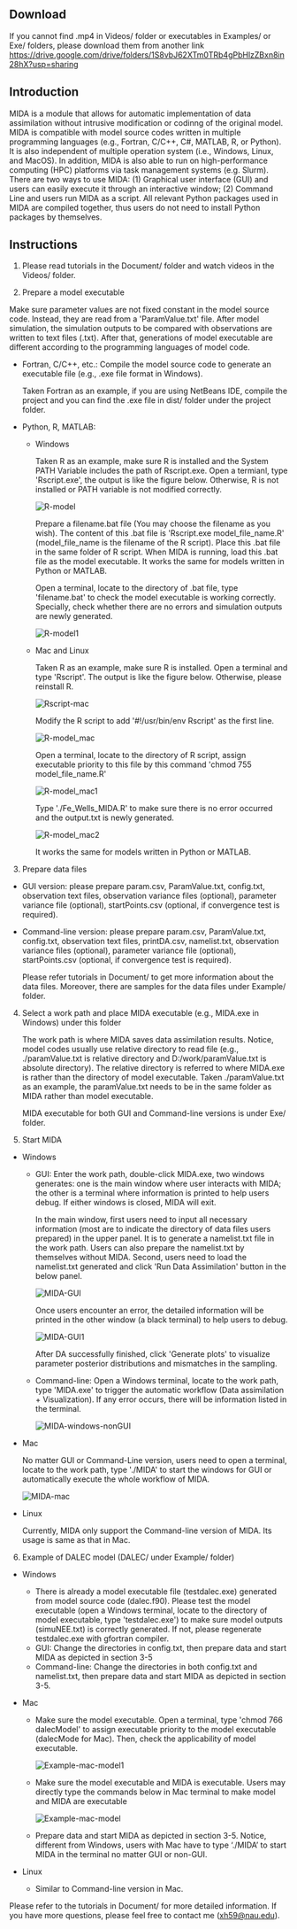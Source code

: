 
## Download

If you cannot find .mp4 in Videos/ folder or executables in Examples/ or Exe/ folders, please download them from another link https://drive.google.com/drive/folders/1S8vbJ62XTm0TRb4gPbHlzZBxn8in28hX?usp=sharing

## Introduction
MIDA is a module that allows for automatic implementation of data assimilation without intrusive modification or codinng of the original model. MIDA is compatible with model source codes written in multiple programming languages (e.g., Fortran, C/C++, C#, MATLAB, R, or Python). It is also independent of multiple operation system (i.e., Windows, Linux, and MacOS). In addition, MIDA is also able to run on high-performance computing (HPC) platforms via task management systems (e.g. Slurm). There are two ways to use MIDA: (1) Graphical user interface (GUI) and users can easily execute it through an interactive window; (2) Command Line and users run MIDA as a script. All relevant Python packages used in MIDA are compiled together, thus users do not need to install Python packages by themselves. 
## Instructions 
1. Please read tutorials in the Document/ folder and watch videos in the Videos/ folder.

2. Prepare a model executable

  Make sure parameter values are not fixed constant in the model source code. Instead, they are read from a 'ParamValue.txt' file. After model simulation, the simulation outputs to be compared with observations are written to text files (.txt). After that, generations of model executable are different according to the programming languages of model code.

* Fortran, C/C++, etc.: Compile the model source code to generate an executable file (e.g., .exe file format in Windows).

  Taken Fortran as an example, if you are using NetBeans IDE, compile the project and you can find the .exe file in dist/ folder under the project folder.

* Python, R, MATLAB: 

  * Windows

    Taken R as an example, make sure R is installed and the System PATH Variable includes the path of Rscript.exe. Open a termianl, type 'Rscript.exe', the output is like the figure below. Otherwise, R is not installed or PATH variable is not modified correctly.

    ![R-model](./pics_for_README/R-model.PNG)

    Prepare a filename.bat file (You may choose the filename as you wish). The content of this .bat file is 'Rscript.exe model_file_name.R' (model_file_name is the filename of the R script). Place this .bat file in the same folder of R script. When MIDA is running, load this .bat file as the model executable. It works the same for models written in Python or MATLAB. 

    Open a terminal, locate to the directory of .bat file, type 'filename.bat' to check the model executable is working correctly. Specially, check whether there are no errors and simulation outputs are newly generated. 

    ![R-model1](./pics_for_README/R-model1.PNG)

  * Mac and Linux

    Taken R as an example, make sure R is installed. Open a terminal and type 'Rscript'. The output is like the figure below. Otherwise, please reinstall R. 

    ![Rscript-mac](./pics_for_README/Rscript-mac.png)

    Modify the R script to add  '\#!/usr/bin/env Rscript' as the first line. 

    ![R-model_mac](./pics_for_README/R-model_mac.png)

    Open a terminal, locate to the directory of R script, assign executable priority to this file by this command 'chmod 755 model_file_name.R'

    ![R-model_mac1](./pics_for_README/R-model_mac1.png)

    Type './Fe_Wells_MIDA.R' to make sure there is no error occurred and the output.txt is newly generated.
    
    ![R-model_mac2](./pics_for_README/R-model_mac2.png)
    
    It works the same for models written in Python or MATLAB. 

3. Prepare data files

* GUI version: please prepare param.csv, ParamValue.txt, config.txt, observation text files, observation variance files (optional), parameter variance file (optional), startPoints.csv (optional, if convergence test is required). 

* Command-line version: please prepare param.csv, ParamValue.txt, config.txt, observation text files, printDA.csv, namelist.txt, observation variance files (optional), parameter variance file (optional), startPoints.csv (optional, if convergence test is required). 

  Please refer tutorials in Document/ to get more information about the data files. Moreover, there are samples for the data files under Example/ folder.

4. Select a work path and place MIDA executable (e.g., MIDA.exe in Windows) under this folder

   The work path is where MIDA saves data assimilation results. Notice, model codes usually use relative directory to read file (e.g., ./paramValue.txt is relative directory and D:/work/paramValue.txt is absolute directory). The relative directory is referred to where MIDA.exe is rather than the directory of model executable. Taken ./paramValue.txt as an example, the paramValue.txt needs to be in the same folder as MIDA rather than model executable.

   MIDA executable for both GUI and Command-line versions is under Exe/ folder.

5. Start MIDA

* Windows
  * GUI: Enter the work path, double-click MIDA.exe, two windows generates: one is the main window where user interacts with MIDA; the other is a terminal where information is printed to help users debug. If either windows is closed, MIDA will exit.

    In the main window, first users need to input all necessary information (most are to indicate the directory of data files users prepared) in the upper panel. It is to generate a namelist.txt file in the work path. Users can also prepare the namelist.txt by themselves without MIDA. Second, users need to load the namelist.txt generated and click 'Run Data Assimilation' button in the below panel.

    ![MIDA-GUI](./pics_for_README/MIDA-GUI.png)

    Once users encounter an error, the detailed information will be printed in the other window (a black terminal) to help users to debug.

    ![MIDA-GUI1](./pics_for_README/MIDA-GUI1.png)

    After DA successfully finished, click 'Generate plots' to visualize parameter posterior distributions and mismatches in the sampling.

  * Command-line: Open a Windows terminal, locate to the work path, type 'MIDA.exe' to trigger the automatic workflow (Data assimilation + Visualization). If any error occurs, there will be information listed in the terminal.

    ![MIDA-windows-nonGUI](./pics_for_README/MIDA-windows-nonGUI.png)
  
* Mac

  No matter GUI or Command-Line version, users need to open a terminal, locate to the work path, type './MIDA' to start the windows for GUI or automatically execute the whole workflow of MIDA.

  ![MIDA-mac](./pics_for_README/MIDA-mac.png)

* Linux

  Currently, MIDA only support the Command-line version of MIDA. Its usage is same as that in Mac.

6. Example of DALEC model (DALEC/ under Example/ folder)

* Windows

  * There is already a model executable file (testdalec.exe) generated from model source code (dalec.f90). Please test the model executable (open a Windows terminal, locate to the directory of model executable, type 'testdalec.exe') to make sure model outputs (simuNEE.txt) is correctly generated. If not, please regenerate testdalec.exe with gfortran compiler. 
  * GUI: Change the directories in config.txt, then prepare data and start MIDA as depicted in section 3-5
  * Command-line: Change the directories in both config.txt and namelist.txt, then prepare data and start MIDA as depicted in section 3-5.

* Mac 

  * Make sure the model executable. Open a terminal, type 'chmod 766 dalecModel' to assign executable priority to the model executable (dalecMode for Mac). Then, check the applicability of model executable.

    ![Example-mac-model1](./pics_for_README/Example-mac-model1.png)

  * Make sure the model executable and MIDA is executable. Users may directly type the commands below in Mac terminal to make model and MIDA are executable

    ![Example-mac-model](./pics_for_README/Example-mac-model.png)

  * Prepare data and start MIDA as depicted in section 3-5. Notice, different from Windows, users with Mac have to type ‘./MIDA’ to start MIDA in the terminal no matter GUI or non-GUI. 

* Linux

  * Similar to Command-line version in Mac.



Please refer to the tutorials in Document/ for more detailed information. If you have more questions, please feel free to contact me (xh59@nau.edu). 
